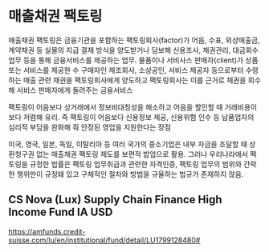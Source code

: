 # 매출채권 팩토링

매출채권 팩토링은 금융기관을 포함하는 팩토링회사(factor)가 어음, 수표, 외상매출금, 계약채권 등 실물의 지급 결재 방식을 양도받거나 담보해 신용조사, 채권관리, 대금회수 업무 등을 통해 금융서비스를 제공하는 업무.
물품이나 서비사스 판매자(client)가 상품 또는 서비스를 제공한 수 구매자인 제조회사, 소상공인, 서비스 제공자 등으로부터 수령하는 매출 관련 채권을 팩토링회사에게 양도하고 팩토링회사는 이를 근거로 채권을 회수해 서비스 판매자에게 돌려주는 금융서비스

팩토링이 어음보다 상거래에서 정보비대칭성을 해소하고 어음을 할인할 때 거래비용이 보다 저렴해 유리. 즉 팩토링이 어음보다 신용정보 제공, 신용위험 인수 등 납품업자의 심리적 부담을 완화해 줘 안정된 영업을 지원한다는 장점

미국, 영국, 일본, 독일, 이탈리아 등 여러 국가의 중소기업은 내부 자금을 조달할 때 상환청구권 없는 매출채권 팩토링 제도를 보편적 밥업으로 활용. 그러나 우리나라에서 팩토링을 규정한 법률은 팩토링 업무취급과 관련한 자격인증, 팩토링 업무의 범위와 간략한 행위만이 규정돼 있고 구체적인 절차와 방법을 규율하는 법규가 존재하지 않음.

## CS Nova (Lux) Supply Chain Finance High Income Fund IA USD 
https://amfunds.credit-suisse.com/lu/en/institutional/fund/detail/LU1799128480#
